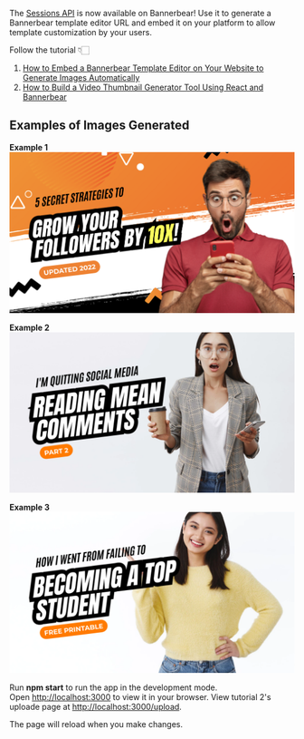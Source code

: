 The [Sessions API](https://developers.bannerbear.com/#sessions) is now available on Bannerbear! Use it to generate a Bannerbear template editor URL and embed it on your platform to allow template customization by your users.

Follow the tutorial 👇🏻
1. [How to Embed a Bannerbear Template Editor on Your Website to Generate Images Automatically](https://www.bannerbear.com/blog/how-to-embed-a-bannerbear-template-editor-on-your-website-to-generate-images-automatically)
2. [How to Build a Video Thumbnail Generator Tool Using React and Bannerbear](https://www.bannerbear.com/blog/how-to-build-a-video-thumbnail-generator-tool-using-react-and-bannerbear)

## Examples of Images Generated

<b>Example 1</b>\
![example-1](/images/example-1.png)

<b>Example 2</b>\
![example-2](/images/example-2.png)

<b>Example 3</b>\
![example-3](/images/example-3.png)


Run <b>npm start</b> to run the app in the development mode.\
Open [http://localhost:3000](http://localhost:3000) to view it in your browser. View tutorial 2's uploade page at [http://localhost:3000/upload](http://localhost:3000/upload).

The page will reload when you make changes.
